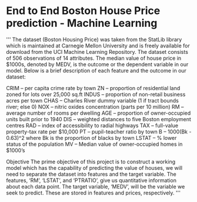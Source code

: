 # End to End Boston House Price prediction - Machine Learning

'''
The dataset (Boston Housing Price) was taken from the StatLib library which is maintained at Carnegie Mellon University and is freely available for download from the UCI Machine Learning Repository. The dataset consists of 506 observations of 14 attributes. The median value of house price in $1000s, denoted by MEDV, is the outcome or the dependent variable in our model. Below is a brief description of each feature and the outcome in our dataset:

CRIM – per capita crime rate by town
ZN – proportion of residential land zoned for lots over 25,000 sq.ft
INDUS – proportion of non-retail business acres per town
CHAS – Charles River dummy variable (1 if tract bounds river; else 0)
NOX – nitric oxides concentration (parts per 10 million)
RM – average number of rooms per dwelling
AGE – proportion of owner-occupied units built prior to 1940
DIS – weighted distances to five Boston employment centres
RAD – index of accessibility to radial highways
TAX – full-value property-tax rate per $10,000
PT – pupil-teacher ratio by town
B – 1000(Bk - 0.63)^2 where Bk is the proportion of blacks by town
LSTAT – % lower status of the population
MV – Median value of owner-occupied homes in $1000’s

Objective
The prime objective of this project is to construct a working model which has the capability of predicting the value of houses, we will need to separate the dataset into features and the target variable. The features, ‘RM’, ‘LSTAT’, and ‘PTRATIO’, give us quantitative information about each data point. The target variable, ‘MEDV’, will be the variable we seek to predict. These are stored in features and prices, respectively.
'''